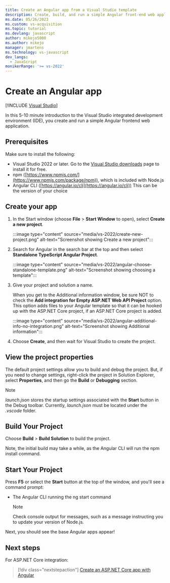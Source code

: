 ```yaml
---
title: Create an Angular app from a Visual Studio template
description: Create, build, and run a simple Angular front-end web application project from a Visual Studio template, and set basic properties for the project.
ms.date: 05/26/2023
ms.custom: vs-acquisition
ms.topic: tutorial
ms.devlang: javascript
author: mikejo5000
ms.author: mikejo
manager: jmartens
ms.technology: vs-javascript
dev_langs:
  - JavaScript
monikerRange: '>= vs-2022'
---
```


# Create an Angular app

 [!INCLUDE [Visual Studio](~/includes/applies-to-version/vs-windows-only.md)]

In this 5-10 minute introduction to the Visual Studio integrated development environment (IDE), you create and run a simple Angular frontend web application.

## Prerequisites

Make sure to install the following:

- Visual Studio 2022 or later. Go to the [Visual Studio downloads](https://visualstudio.microsoft.com/downloads/?cid=learn-onpage-download-cta) page to install it for free.
- npm ([https://www.npmjs.com/](https://www.npmjs.com/package/npm)), which is included with Node.js
- Angular CLI ([https://angular.io/cli](https://angular.io/cli))
  This can be the version of your choice

## Create your app

1. In the Start window (choose **File** > **Start Window** to open), select **Create a new project**.

   :::image type="content" source="media/vs-2022/create-new-project.png" alt-text="Screenshot showing Create a new project":::

1. Search for Angular in the search bar at the top and then select **Standalone TypeScript Angular Project**.

   :::image type="content" source="media/vs-2022/angular-choose-standalone-template.png" alt-text="Screenshot showing choosing a template":::

1. Give your project and solution a name.

   When you get to the Additional information window, be sure NOT to check the **Add integration for Empty ASP.NET Web API Project** option. This option adds files to your Angular template so that it can be hooked up with the ASP.NET Core project, if an ASP.NET Core project is added.

   :::image type="content" source="media/vs-2022/angular-additional-info-no-integration.png" alt-text="Screenshot showing Additional information":::

1. Choose **Create**, and then wait for Visual Studio to create the project.

## View the project properties

The default project settings allow you to build and debug the project. But, if you need to change settings, right-click the project in Solution Explorer, select **Properties**, and then go the **Build** or **Debugging** section.

>[!NOTE]
> *launch.json* stores the startup settings associated with the **Start** button in the Debug toolbar. Currently, *launch.json* must be located under the *.vscode* folder.

## Build Your Project

Choose **Build** > **Build Solution**  to build the project.

Note, the initial build may take a while, as the Angular CLI will run the npm install command.

## Start Your Project

Press **F5** or select the **Start** button at the top of the window, and you'll see a command prompt:

- The Angular CLI running the ng start command

   >[!NOTE]
   > Check console output for messages, such as a message instructing you to update your version of Node.js.

Next, you should see the base Angular apps appear!

## Next steps

For ASP.NET Core integration:

> [!div class="nextstepaction"]
> [Create an ASP.NET Core app with Angular](tutorial-asp-net-core-with-angular.md)

